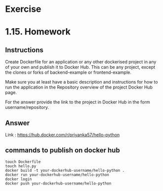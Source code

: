 # Exercise
# 1.15. Homework
## Instructions
Create Dockerfile for an application or any other dockerised project in any of your own and publish it to Docker Hub. This can be any project, except the clones or forks of backend-example or frontend-example.

Make sure you at least have a basic description and instructions for how to run the application in the Repository overview of the project Docker Hub page.

For the answer provide the link to the project in Docker Hub in the form username/repository.

## Answer

Link : https://hub.docker.com/r/priyanka57/hello-python

## commands to publish on docker hub

```
touch Dockerfile
touch hello.py
docker build -t your-dockerhub-username/hello-python .
docker run your-dockerhub-username/hello-python
docker login
docker push your-dockerhub-username/hello-python

```
